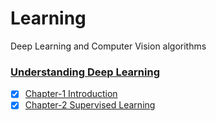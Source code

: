 # Learning
Deep Learning and Computer Vision algorithms

### [Understanding Deep Learning](./book/UnderstandingDeepLearning_23_10_23_C.pdf)

- [x] [Chapter-1 Introduction](./deep_learning/chapter_1/note.md)
- [x] [Chapter-2 Supervised Learning](./deep_learning/chapter_2/note.md)
